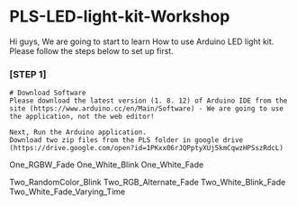 # PLS-LED-light-kit-Workshop

Hi guys,
We are going to start to learn How to use Arduino LED light kit. Please follow the steps below to set up first.

### [STEP 1]

    # Download Software
    Please download the latest version (1. 8. 12) of Arduino IDE from the site (https://www.arduino.cc/en/Main/Software) - We are going to use the application, not the web editor!

    Next, Run the Arduino application.
    Download two zip files from the PLS folder in google drive (https://drive.google.com/open?id=1PKxx06rJQPptyXUj5kmCqwzHPSszRdcL)



One_RGBW_Fade
One_White_Blink
One_White_Fade

Two_RandomColor_Blink
Two_RGB_Alternate_Fade
Two_White_Blink_Fade
Two_White_Fade_Varying_Time

